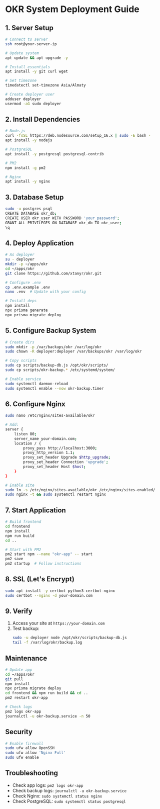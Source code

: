 # OKR System Deployment Guide

## 1. Server Setup

```bash
# Connect to server
ssh root@your-server-ip

# Update system
apt update && apt upgrade -y

# Install essentials
apt install -y git curl wget

# Set timezone
timedatectl set-timezone Asia/Almaty

# Create deployer user
adduser deployer
usermod -aG sudo deployer
```

## 2. Install Dependencies

```bash
# Node.js
curl -fsSL https://deb.nodesource.com/setup_16.x | sudo -E bash -
apt install -y nodejs

# PostgreSQL
apt install -y postgresql postgresql-contrib

# PM2
npm install -g pm2

# Nginx
apt install -y nginx
```

## 3. Database Setup

```bash
sudo -u postgres psql
CREATE DATABASE okr_db;
CREATE USER okr_user WITH PASSWORD 'your_password';
GRANT ALL PRIVILEGES ON DATABASE okr_db TO okr_user;
\q
```

## 4. Deploy Application

```bash
# As deployer
su - deployer
mkdir -p ~/apps/okr
cd ~/apps/okr
git clone https://github.com/xtanyr/okr.git

# Configure .env
cp .env.example .env
nano .env  # Update with your config

# Install deps
npm install
npx prisma generate
npx prisma migrate deploy
```

## 5. Configure Backup System

```bash
# Create dirs
sudo mkdir -p /var/backups/okr /var/log/okr
sudo chown -R deployer:deployer /var/backups/okr /var/log/okr

# Copy scripts
sudo cp scripts/backup-db.js /opt/okr/scripts/
sudo cp scripts/okr-backup.* /etc/systemd/system/

# Enable service
sudo systemctl daemon-reload
sudo systemctl enable --now okr-backup.timer
```

## 6. Configure Nginx

```bash
sudo nano /etc/nginx/sites-available/okr

# Add:
server {
    listen 80;
    server_name your-domain.com;
    location / {
        proxy_pass http://localhost:3000;
        proxy_http_version 1.1;
        proxy_set_header Upgrade $http_upgrade;
        proxy_set_header Connection 'upgrade';
        proxy_set_header Host $host;
    }
}

# Enable site
sudo ln -s /etc/nginx/sites-available/okr /etc/nginx/sites-enabled/
sudo nginx -t && sudo systemctl restart nginx
```

## 7. Start Application

```bash
# Build frontend
cd frontend
npm install
npm run build
cd ..

# Start with PM2
pm2 start npm --name "okr-app" -- start
pm2 save
pm2 startup  # Follow instructions
```

## 8. SSL (Let's Encrypt)

```bash
sudo apt install -y certbot python3-certbot-nginx
sudo certbot --nginx -d your-domain.com
```

## 9. Verify

1. Access your site at `https://your-domain.com`
2. Test backup:
   ```bash
   sudo -u deployer node /opt/okr/scripts/backup-db.js
   tail -f /var/log/okr/backup.log
   ```

## Maintenance

```bash
# Update app
cd ~/apps/okr
git pull
npm install
npx prisma migrate deploy
cd frontend && npm run build && cd ..
pm2 restart okr-app

# Check logs
pm2 logs okr-app
journalctl -u okr-backup.service -n 50
```

## Security

```bash
# Enable firewall
sudo ufw allow OpenSSH
sudo ufw allow 'Nginx Full'
sudo ufw enable
```

## Troubleshooting

- Check app logs: `pm2 logs okr-app`
- Check backup logs: `journalctl -u okr-backup.service`
- Check Nginx: `sudo systemctl status nginx`
- Check PostgreSQL: `sudo systemctl status postgresql`

